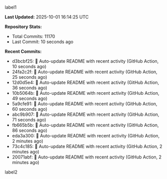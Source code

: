 
label1 
<!-- ACTIVITY_START -->
**Last Updated:** 2025-10-01 16:14:25 UTC

**Repository Stats:**
- Total Commits: 11170
- Last Commit: 10 seconds ago

**Recent Commits:**
- d3bcbf25: 🤖 Auto-update README with recent activity (GitHub Action, 10 seconds ago)
- 24fa2c2f: 🤖 Auto-update README with recent activity (GitHub Action, 25 seconds ago)
- 12d0d5e4: 🤖 Auto-update README with recent activity (GitHub Action, 36 seconds ago)
- 10b5064b: 🤖 Auto-update README with recent activity (GitHub Action, 49 seconds ago)
- 5a9cfe91: 🤖 Auto-update README with recent activity (GitHub Action, 60 seconds ago)
- abc9b907: 🤖 Auto-update README with recent activity (GitHub Action, 71 seconds ago)
- fb665b5b: 🤖 Auto-update README with recent activity (GitHub Action, 86 seconds ago)
- eda3a300: 🤖 Auto-update README with recent activity (GitHub Action, 2 minutes ago)
- 73c4c185: 🤖 Auto-update README with recent activity (GitHub Action, 2 minutes ago)
- 20071abf: 🤖 Auto-update README with recent activity (GitHub Action, 2 minutes ago)
<!-- ACTIVITY_END -->

label2
